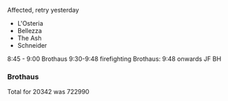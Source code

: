 Affected, retry yesterday
- L'Osteria
- Bellezza
- The Ash
- Schneider


8:45 - 9:00 Brothaus
9:30-9:48 firefighting
Brothaus: 9:48 onwards
JF BH 

### Brothaus
Total for 20342 was 722990